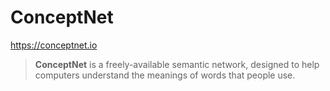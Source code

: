# ConceptNet

https://conceptnet.io

> **ConceptNet** is a freely-available semantic network, designed to help computers understand the meanings of words that people use.

